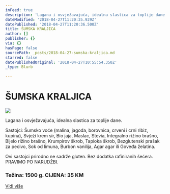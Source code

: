 ```yaml
---
inFeed: true
description: 'Lagana i osvježavajuća, idealna slastica za toplije dane.'
dateModified: '2018-04-27T11:20:35.929Z'
datePublished: '2018-04-27T11:20:36.500Z'
title: ŠUMSKA KRALJICA
author: []
publisher: {}
via: {}
hasPage: false
sourcePath: _posts/2018-04-27-sumska-kraljica.md
starred: false
datePublishedOriginal: '2018-04-27T10:55:54.350Z'
_type: Blurb

---
```

# ŠUMSKA KRALJICA
![](https://the-grid-user-content.s3-us-west-2.amazonaws.com/ea9f964a-2ee7-4fdb-a1ca-94779e326d4b.jpg)

Lagana i osvježavajuća, idealna slastica za toplije dane.

Sastojci: Šumsko voće (malina, jagoda, borovnica, crveni i crni ribiz, kupina), Svježi krem sir, Bio jaja, Maslac, Stevia, Integralno rižino brašno, Bijelo rižino brašno, Krumpirov škrob, Tapioka škrob, Bezglutenski prašak za pecivo, Sok od limuna, Burbon vanilija, Agar agar ili Goveđa želatina.

Ovi sastojci prirodno ne sadrže gluten. Bez dodatka rafiniranih šećera.  
PRAVIMO PO NARUDŽBI.

### **Težina: 1500 g. CIJENA: 35 KM**
[Vidi više][0]

[0]: https://www.facebook.com/greenday.kolaci.peciva/posts/238110223596379